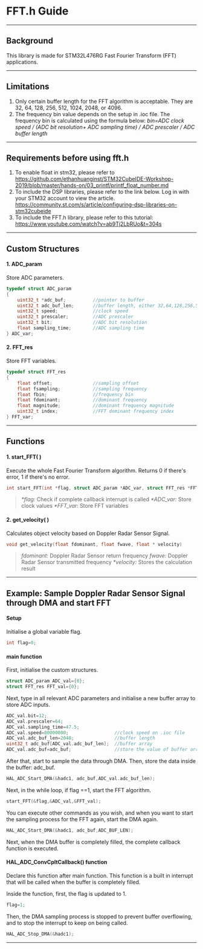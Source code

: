 # **FFT.h Guide**
***
## Background
This library is made for STM32L476RG Fast Fourier Transform (FFT) applications.

***
## Limitations
1. Only certain buffer length for the FFT algorithm is acceptable. They are 32, 64, 128, 256, 512, 1024, 2048, or 4096.
2. The frequency bin value depends on the setup in .ioc file. The frequency bin is calculated using the formula below:
    *bin=ADC clock speed / (ADC bit resolution+ ADC sampling time) / ADC prescaler / ADC buffer length* 

***
## Requirements before using fft.h
1. To enable float in stm32, please refer to https://github.com/ethanhuanginst/STM32CubeIDE-Workshop-2019/blob/master/hands-on/03_printf/printf_float_number.md
2. To include the DSP libraries, please refer to the link below. Log in with your STM32 account to view the article. https://community.st.com/s/article/configuring-dsp-libraries-on-stm32cubeide
3. To include the FFT.h library, please refer to this tutorial: https://www.youtube.com/watch?v=ab9Tj2LbRUo&t=304s
***
## Custom Structures
#### 1. ADC_param
Store ADC parameters.
```C
typedef struct ADC_param
{
	uint32_t *adc_buf;			//pointer to buffer
	uint32_t adc_buf_len;		//buffer length, either 32,64,128,256,512,1024,2048,or 4096
	uint32_t speed;				//clock speed
	uint32_t prescaler;			//ADC prescaler
	uint32_t bit;				//ADC bit resolution
	float sampling_time;		//ADC sampling time
} ADC_var;
```
#### 2. FFT_res
Store FFT variables.
```C
typedef struct FFT_res
{
	float offset;				//sampling offset
	float fsampling;			//sampling frequency
	float fbin;					//frequency bin
	float fdominant;			//dominant frequency
	float magnitude;			//dominant frequency magnitude
	uint32_t index;				//FFT dominant frequency index
} FFT_var;
```
***
## Functions

#### 1. start_FFT( )
Execute the whole Fast Fourier Transform algorithm.  Returns 0 if there's error, 1 if there's no error.
```C
int start_FFT(int *flag, struct ADC_param *ADC_var, struct FFT_res *FFT_var);
```
>*\*flag:* Check if complete callback interrupt is called
*\*ADC_var:* Store clock values
*\*FFT_var:* Store FFT variables
#### 2. get_velocity( )
Calculates object velocity based on Doppler Radar Sensor Signal.
```C
void get_velocity(float fdominant, float fwave, float * velocity)
```
>*fdominant:* Doppler Radar Sensor return frequency
*fwave:* Doppler Radar Sensor transmitted frequency
*\*velocity:* Stores the calculation result
***
## Example: Sample Doppler Radar Sensor Signal through DMA and start FFT
#### Setup
Initialise a global variable flag.
```C
int flag=0;
```
#### main function 
First, initialise the custom structures.
```C
struct ADC_param ADC_val={0};
struct FFT_res FFT_val={0};
```
Next, type in all relevant ADC parameters and initialise a new buffer array to store ADC inputs.
```C
ADC_val.bit=12;
ADC_val.prescaler=64;
ADC_val.sampling_time=47.5;
ADC_val.speed=80000000;					//clock speed on .ioc file
ADC_val.adc_buf_len=2048;				//buffer length
uint32_t adc_buf[ADC_val.adc_buf_len];	//buffer array
ADC_val.adc_buf=adc_buf;				//store the value of buffer array pointer
```


After that, start to sample the data through DMA. Then, store the data inside the buffer: adc_buf.
```C
HAL_ADC_Start_DMA(&hadc1, adc_buf,ADC_val.adc_buf_len);
```

Next, in the while loop, if flag ==1, start the FFT algorithm.
```C
start_FFT(&flag,&ADC_val,&FFT_val);
```
You can execute other commands as you wish, and when you want to start the sampling process for the FFT again, start the DMA again.
```C
HAL_ADC_Start_DMA(&hadc1, adc_buf,ADC_BUF_LEN);
```

Next, when the DMA buffer is completely filled, the complete callback function is executed. 
#### HAL_ADC_ConvCpltCallback() function
Declare this function after main function. This function is a built in interrupt that will be called when the buffer is completely filled. 

Inside the function, first, the flag is updated to 1.
```C
flag=1;
```
Then, the DMA sampling process is stopped to prevent buffer overflowing, and to stop the interrupt to keep on being called.
```C
HAL_ADC_Stop_DMA(&hadc1);
```

***

